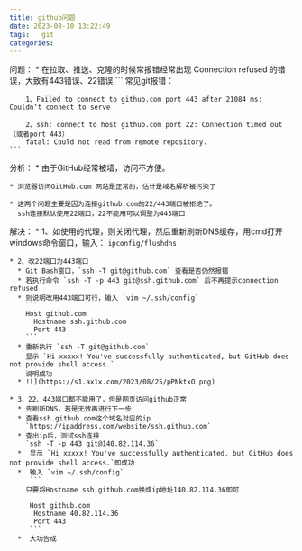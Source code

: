 ```yaml
---
title: github问题
date: 2023-08-10 13:22:49
tags:	git
categories:	
---
```


问题：
    * 在拉取、推送、克隆的时候常报错经常出现 Connection refused 的错误，大致有443错误、22错误
    ```
        常见git报错：

        1、Failed to connect to github.com port 443 after 21084 ms: Couldn‘t connect to serve

        2、ssh: connect to host github.com port 22: Connection timed out  （或者port 443）
        fatal: Could not read from remote repository.
    ```

分析：
    * 由于GitHub经常被墙，访问不方便。
  
    * 浏览器访问GitHub.com 网站是正常的，估计是域名解析被污染了
  
    * 这两个问题主要是因为连接github.com的22/443端口被拒绝了。
      ssh连接默认使用22端口，22不能用可以调整为443端口

解决：
    * 1、如使用的代理，则关闭代理，然后重新刷新DNS缓存，用cmd打开windows命令窗口，输入：
      `ipconfig/flushdns`

    * 2、改22端口为443端口
      * Git Bash窗口，`ssh -T git@github.com` 查看是否仍然报错
      * 若执行命令 `ssh -T -p 443 git@ssh.github.com` 后不再提示connection refused
      * 则说明改用443端口可行，输入 `vim ~/.ssh/config`
        ```
        Host github.com
          Hostname ssh.github.com
          Port 443
        ```
      * 重新执行 `ssh -T git@github.com` 
        显示 `Hi xxxxx! You've successfully authenticated, but GitHub does not provide shell access.`
        说明成功
      * ![](https://s1.ax1x.com/2023/08/25/pPNktxO.png)
    
    * 3、22、443端口都不能用了，但是网页访问github正常
      * 先刷新DNS，若是无效再进行下一步
      * 查看ssh.github.com这个域名对应的ip
        `https://ipaddress.com/website/ssh.github.com`
      * 查出ip后，测试ssh连接
        `ssh -T -p 443 git@140.82.114.36`
      *  显示 `Hi xxxxx! You've successfully authenticated, but GitHub does not provide shell access.`即成功
      *  输入 `vim ~/.ssh/config`
         ```
        只要将Hostname ssh.github.com换成ip地址140.82.114.36即可

         Host github.com
          Hostname 40.82.114.36
          Port 443
         ```
      *  大功告成  


        

